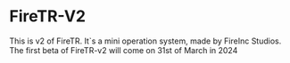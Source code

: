 # FireTR-V2
This is v2 of FireTR. It`s a mini operation system, made by FireInc Studios. The first beta of FireTR-v2 will come on 31st of March in 2024
